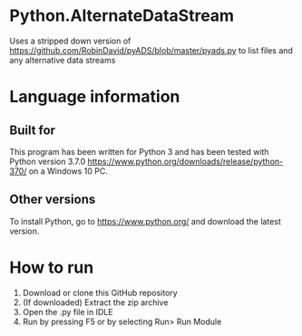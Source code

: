 # Python.AlternateDataStream
Uses a stripped down version of https://github.com/RobinDavid/pyADS/blob/master/pyads.py to list files and any alternative data streams
# Language information 
## Built for
This program has been written for Python 3 and has been tested with 
Python version 3.7.0 https://www.python.org/downloads/release/python-370/ 
on a Windows 10 PC. 
## Other versions
To install Python, go to https://www.python.org/ and download the latest version. 
# How to run
1. Download or clone this GitHub repository 
2. (If downloaded) Extract the zip archive
3. Open the .py file in IDLE
4. Run by pressing F5 or by selecting Run> Run Module
